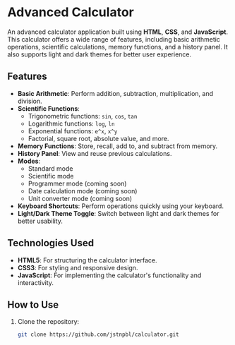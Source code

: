 # Advanced Calculator

An advanced calculator application built using **HTML**, **CSS**, and **JavaScript**. This calculator offers a wide range of features, including basic arithmetic operations, scientific calculations, memory functions, and a history panel. It also supports light and dark themes for better user experience.

## Features
- **Basic Arithmetic**: Perform addition, subtraction, multiplication, and division.
- **Scientific Functions**:
  - Trigonometric functions: `sin`, `cos`, `tan`
  - Logarithmic functions: `log`, `ln`
  - Exponential functions: `e^x`, `x^y`
  - Factorial, square root, absolute value, and more.
- **Memory Functions**: Store, recall, add to, and subtract from memory.
- **History Panel**: View and reuse previous calculations.
- **Modes**:
  - Standard mode
  - Scientific mode
  - Programmer mode (coming soon)
  - Date calculation mode (coming soon)
  - Unit converter mode (coming soon)
- **Keyboard Shortcuts**: Perform operations quickly using your keyboard.
- **Light/Dark Theme Toggle**: Switch between light and dark themes for better usability.

## Technologies Used
- **HTML5**: For structuring the calculator interface.
- **CSS3**: For styling and responsive design.
- **JavaScript**: For implementing the calculator's functionality and interactivity.

## How to Use
1. Clone the repository:
   ```bash
   git clone https://github.com/jstnpbl/calculator.git
